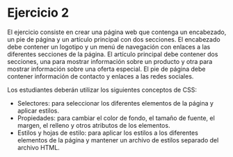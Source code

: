 # Ejercicio 2 

El ejercicio consiste en crear una página web que contenga un encabezado, un pie de página y un artículo principal con dos secciones. El encabezado debe contener un logotipo y un menú de navegación con enlaces a las diferentes secciones de la página. El artículo principal debe contener dos secciones, una para mostrar información sobre un producto y otra para mostrar información sobre una oferta especial. El pie de página debe contener información de contacto y enlaces a las redes sociales.

Los estudiantes deberán utilizar los siguientes conceptos de CSS:

- Selectores: para seleccionar los diferentes elementos de la página y aplicar estilos.
- Propiedades: para cambiar el color de fondo, el tamaño de fuente, el margen, el relleno y otros atributos de los elementos.
- Estilos y hojas de estilo: para aplicar los estilos a los diferentes elementos de la página y mantener un archivo de estilos separado del archivo HTML.

